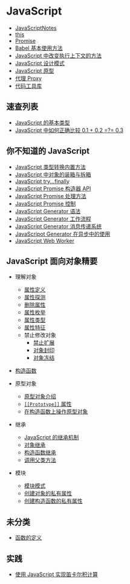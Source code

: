 # JavaScript

- [JavaScriptNotes](./JavaScriptNotes.md)
- [this](./this.md)
- [Promise](./promise.md)
- [Babel 基本使用方法](./Babel%20基本使用方法.md)
- [JavaScript 中改变执行上下文的方法](./JavaScript-function-that-change-context.md)
- [JavaScript 设计模式](./JavaScript-设计模式/index.md)
- [JavaScript 原型](./JavaScript-prototype.md)
- [代理 Proxy](./js-proxy.md)
- [代码工具库](./codebase.md)

## 速查列表

- [JavaScript 的基本类型](./cheat-sheet/js-basic-types.md)
- [JavaScript 中如何正确比较 0.1 + 0.2 =?= 0.3](./cheat-sheet/js-compare-addition.md)

## 你不知道的 JavaScript

- [JavaScript 类型转换内置方法](./javascript-built-in-type-coercion.md)
- [JavaScript 中对象的装箱与拆箱](./javascript-boxing.md)
- [JavaScript try...finally](./javascript-try-catch.md)
- [JavaScript Promise 构造器 API](./javascript-promise-constructor.md)
- [JavaScript Promise 处理方法](./javascript-promise-api.md)
- [JavaScript Promise 控制](./javascript-promise-control.md)
- [JavaScript Generator 语法](./javascript-generator-grammar.md)
- [JavaScript Generator 工作流程](./javascript-generator-workflow.md)
- [JavaScript Generator 消息传递系统](./javascript-generator-argument-communicate.md)
- [JavaScripot Generator 在异步中的使用](./javascript-generator-async.md)
- [JavaScript Web Worker](./javascript-web-worker.md)

## JavaScript 面向对象精要

- 理解对象
    - [属性定义](./object-oriented-in-javascript/js-property-define.md)
    - [属性探测](./object-oriented-in-javascript/js-detect-property.md)
    - [删除属性](./object-oriented-in-javascript/js-delete-property.md)
    - [属性枚举](./object-oriented-in-javascript/js-property-enumerate.md)
    - [属性类型](./object-oriented-in-javascript/js-property-type.md)
    - [属性特征](./object-oriented-in-javascript/js-property-descriptor.md)
    - 禁止修改对象
        - [禁止扩展](./object-oriented-in-javascript/js-forbid-extend-object.md)
        - [对象封印](./object-oriented-in-javascript/js-seal-object.md)
        - [对象冻结](./object-oriented-in-javascript/js-freeze-object.md)

- [构造函数](./object-oriented-in-javascript/js-constructor.md)
- 原型对象
    - [原型对象介绍](./object-oriented-in-javascript/js-prototype.md)
    - [`[[Prototype]]` 属性](./object-oriented-in-javascript/js-prototype-property.md)
    - [在构造函数上操作原型对象](./object-oriented-in-javascript/js-setting-prototype.md)

- 继承

    - [JavaScript 的继承机制](./object-oriented-in-javascript/js-inheritance-mechanism.md)
    - [对象继承](./object-oriented-in-javascript/object-inheritance.md)
    - [构造函数继承](./object-oriented-in-javascript/constructor-inheritance.md)
    - [调用父类方法](./object-oriented-in-javascript/call-super-method.md)

- 模块
    
    - [模块模式](./object-oriented-in-javascript/js-module.md)
    - [创建对象的私有属性](./object-oriented-in-javascript/js-instance-private-property.md)
    - [创建构造函数的私有属性](./object-oriented-in-javascript/js-constructor-private-property.md)

## 未分类

- [函数的定义](./uncategoried/a.md)

## 实践

- [使用 JavaScript 实现笛卡尔积计算](./javascript-cartesian-product.md)


